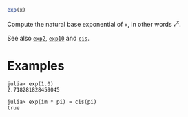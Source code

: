 ```julia
exp(x)
```

Compute the natural base exponential of `x`, in other words $ℯ^x$.

See also [`exp2`](@ref), [`exp10`](@ref) and [`cis`](@ref).

# Examples

```jldoctest
julia> exp(1.0)
2.718281828459045

julia> exp(im * pi) ≈ cis(pi)
true
```
